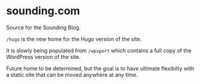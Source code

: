 # sounding.com

Source for the Sounding Blog.

`/hugo` is the new home for the Hugo version of the site.

It is slowly being populated from `/wpxport` which contains a full copy of the WordPress version of the site.

Future home to be determined, but the goal is to have ultimate flexibilty with a static site that can be moved anywhere at any time.
